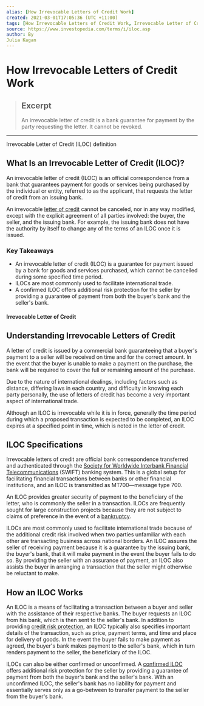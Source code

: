 ```yaml
---
alias: [How Irrevocable Letters of Credit Work]
created: 2021-03-01T17:05:36 (UTC +11:00)
tags: [How Irrevocable Letters of Credit Work, Irrevocable Letter of Credit (ILOC) definition]
source: https://www.investopedia.com/terms/i/iloc.asp
author: By
Julia Kagan
---
```


# How Irrevocable Letters of Credit Work

> ## Excerpt
> An irrevocable letter of credit is a bank guarantee for payment by the party requesting the letter. It cannot be revoked.

---

Irrevocable Letter of Credit (ILOC) definition
## What Is an Irrevocable Letter of Credit (ILOC)?

An irrevocable letter of credit (ILOC) is an official correspondence from a bank that guarantees payment for goods or services being purchased by the individual or entity, referred to as the applicant, that requests the letter of credit from an issuing bank.

An irrevocable [letter of credit](https://www.investopedia.com/terms/l/letterofcredit.asp) cannot be canceled, nor in any way modified, except with the explicit agreement of all parties involved: the buyer, the seller, and the issuing bank. For example, the issuing bank does not have the authority by itself to change any of the terms of an ILOC once it is issued.

### Key Takeaways

-   An irrevocable letter of credit (ILOC) is a guarantee for payment issued by a bank for goods and services purchased, which cannot be cancelled during some specified time period.
-   ILOCs are most commonly used to facilitate international trade.
-   A confirmed ILOC offers additional risk protection for the seller by providing a guarantee of payment from both the buyer's bank and the seller's bank.

#### Irrevocable Letter of Credit

## Understanding Irrevocable Letters of Credit

A letter of credit is issued by a commercial bank guaranteeing that a buyer's payment to a seller will be received on time and for the correct amount. In the event that the buyer is unable to make a payment on the purchase, the bank will be required to cover the full or remaining amount of the purchase.

Due to the nature of international dealings, including factors such as distance, differing laws in each country, and difficulty in knowing each party personally, the use of letters of credit has become a very important aspect of international trade.

Although an ILOC is irrevocable while it is in force, generally the time period during which a proposed transaction is expected to be completed, an ILOC expires at a specified point in time, which is noted in the letter of credit.

## ILOC Specifications

Irrevocable letters of credit are official bank correspondence transferred and authenticated through the [Society for Worldwide Interbank Financial Telecommunications](https://www.investopedia.com/terms/s/swift.asp) (SWIFT) banking system. This is a global setup for facilitating financial transactions between banks or other financial institutions, and an ILOC is transmitted as MT700—message type 700.

An ILOC provides greater security of payment to the beneficiary of the letter, who is commonly the seller in a transaction. ILOCs are frequently sought for large construction projects because they are not subject to claims of preference in the event of a [bankruptcy](https://www.investopedia.com/terms/b/bankruptcy.asp).

ILOCs are most commonly used to facilitate international trade because of the additional credit risk involved when two parties unfamiliar with each other are transacting business across national borders. An ILOC assures the seller of receiving payment because it is a guarantee by the issuing bank, the buyer's bank, that it will make payment in the event the buyer fails to do so. By providing the seller with an assurance of payment, an ILOC also assists the buyer in arranging a transaction that the seller might otherwise be reluctant to make.

## How an ILOC Works

An ILOC is a means of facilitating a transaction between a buyer and seller with the assistance of their respective banks. The buyer requests an ILOC from his bank, which is then sent to the seller's bank. In addition to providing [credit risk protection](https://www.investopedia.com/articles/optioninvestor/08/cds.asp), an ILOC typically also specifies important details of the transaction, such as price, payment terms, and time and place for delivery of goods. In the event the buyer fails to make payment as agreed, the buyer's bank makes payment to the seller's bank, which in turn renders payment to the seller, the beneficiary of the ILOC.

ILOCs can also be either confirmed or unconfirmed. A [confirmed ILOC](https://www.investopedia.com/terms/c/confirmed-letter-credit.asp) offers additional risk protection for the seller by providing a guarantee of payment from both the buyer's bank and the seller's bank. With an unconfirmed ILOC, the seller's bank has no liability for payment and essentially serves only as a go-between to transfer payment to the seller from the buyer's bank.

